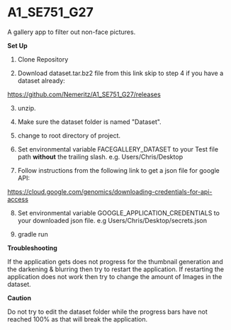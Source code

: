 # A1_SE751_G27
A gallery app to filter out non-face pictures.

**Set Up**
1. Clone Repository

2. Download  dataset.tar.bz2 file from this link skip to step 4 if you have a dataset already:

https://github.com/Nemeritz/A1_SE751_G27/releases 

3. unzip.

4. Make sure the dataset folder is named "Dataset".

5. change to root directory of project.

6. Set environmental variable FACEGALLERY_DATASET to your Test file path **without** the trailing slash.
e.g. Users/Chris/Desktop

7. Follow instructions from the following link to get a json file for google API:

https://cloud.google.com/genomics/downloading-credentials-for-api-access

8. Set environmental variable GOOGLE_APPLICATION_CREDENTIALS to your downloaded json file.
e.g Users/Chris/Desktop/secrets.json

9. gradle run

**Troubleshooting**

If the application gets does not progress for the thumbnail generation and the darkening & blurring then try to restart the application. If restarting the application does not work then try to change the amount of Images in the dataset.

**Caution**

Do not try to edit the dataset folder while the progress bars have not reached 100% as that will break the application.
